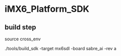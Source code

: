 # iMX6_Platform_SDK

## build step

source cross_env

./tools/build_sdk -target mx6sdl -board sabre_ai -rev a
